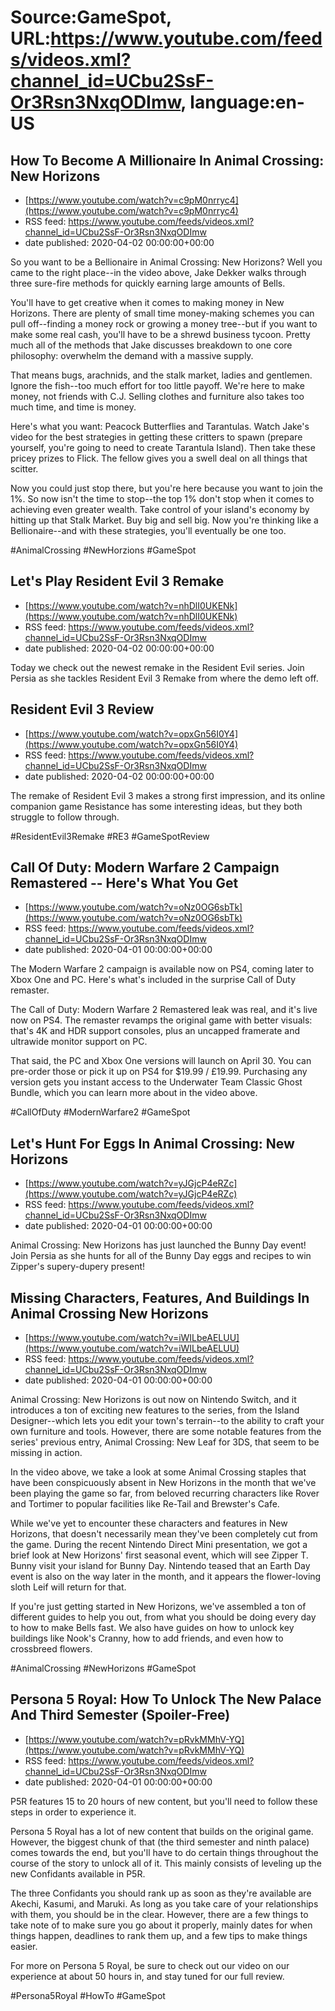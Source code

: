 # Source:GameSpot, URL:https://www.youtube.com/feeds/videos.xml?channel_id=UCbu2SsF-Or3Rsn3NxqODImw, language:en-US

## How To Become A Millionaire In Animal Crossing: New Horizons
 - [https://www.youtube.com/watch?v=c9pM0nrryc4](https://www.youtube.com/watch?v=c9pM0nrryc4)
 - RSS feed: https://www.youtube.com/feeds/videos.xml?channel_id=UCbu2SsF-Or3Rsn3NxqODImw
 - date published: 2020-04-02 00:00:00+00:00

So you want to be a Bellionaire in Animal Crossing: New Horizons? Well you came to the right place--in the video above, Jake Dekker walks through three sure-fire methods for quickly earning large amounts of Bells. 

You'll have to get creative when it comes to making money in New Horizons. There are plenty of small time money-making schemes you can pull off--finding a money rock or growing a money tree--but if you want to make some real cash, you'll have to be a shrewd business tycoon. Pretty much all of the methods that Jake discusses breakdown to one core philosophy: overwhelm the demand with a massive supply. 

That means bugs, arachnids, and the stalk market, ladies and gentlemen. Ignore the fish--too much effort for too little payoff. We're here to make money, not friends with C.J. Selling clothes and furniture also takes too much time, and time is money. 

Here's what you want: Peacock Butterflies and Tarantulas. Watch Jake's video for the best strategies in getting these critters to spawn (prepare yourself, you're going to need to create Tarantula Island). Then take these pricey prizes to Flick. The fellow gives you a swell deal on all things that scitter. 

Now you could just stop there, but you're here because you want to join the 1%. So now isn't the time to stop--the top 1% don't stop when it comes to achieving even greater wealth. Take control of your island's economy by hitting up that Stalk Market. Buy big and sell big. Now you're thinking like a Bellionaire--and with these strategies, you'll eventually be one too.

#AnimalCrossing #NewHorzions #GameSpot

## Let's Play Resident Evil 3 Remake
 - [https://www.youtube.com/watch?v=nhDlI0UKENk](https://www.youtube.com/watch?v=nhDlI0UKENk)
 - RSS feed: https://www.youtube.com/feeds/videos.xml?channel_id=UCbu2SsF-Or3Rsn3NxqODImw
 - date published: 2020-04-02 00:00:00+00:00

Today we check out the newest remake in the Resident Evil series. Join Persia as she tackles Resident Evil 3 Remake from where the demo left off.

## Resident Evil 3 Review
 - [https://www.youtube.com/watch?v=opxGn56I0Y4](https://www.youtube.com/watch?v=opxGn56I0Y4)
 - RSS feed: https://www.youtube.com/feeds/videos.xml?channel_id=UCbu2SsF-Or3Rsn3NxqODImw
 - date published: 2020-04-02 00:00:00+00:00

The remake of Resident Evil 3 makes a strong first impression, and its online companion game Resistance has some interesting ideas, but they both struggle to follow through.

#ResidentEvil3Remake #RE3 #GameSpotReview

## Call Of Duty: Modern Warfare 2 Campaign Remastered -- Here's What You Get
 - [https://www.youtube.com/watch?v=oNz0OG6sbTk](https://www.youtube.com/watch?v=oNz0OG6sbTk)
 - RSS feed: https://www.youtube.com/feeds/videos.xml?channel_id=UCbu2SsF-Or3Rsn3NxqODImw
 - date published: 2020-04-01 00:00:00+00:00

The Modern Warfare 2 campaign is available now on PS4, coming later to Xbox One and PC. Here's what's included in the surprise Call of Duty remaster.

The Call of Duty: Modern Warfare 2 Remastered leak was real, and it's live now on PS4. The remaster revamps the original game with better visuals: that's 4K and HDR support consoles, plus an uncapped framerate and ultrawide monitor support on PC.

That said, the PC and Xbox One versions will launch on April 30. You can pre-order those or pick it up on PS4 for $19.99 / £19.99. Purchasing any version gets you instant access to the Underwater Team Classic Ghost Bundle, which you can learn more about in the video above.

#CallOfDuty #ModernWarfare2 #GameSpot

## Let's Hunt For Eggs In Animal Crossing: New Horizons
 - [https://www.youtube.com/watch?v=yJGjcP4eRZc](https://www.youtube.com/watch?v=yJGjcP4eRZc)
 - RSS feed: https://www.youtube.com/feeds/videos.xml?channel_id=UCbu2SsF-Or3Rsn3NxqODImw
 - date published: 2020-04-01 00:00:00+00:00

Animal Crossing: New Horizons has just launched the Bunny Day event! Join Persia as she hunts for all of the Bunny Day eggs and recipes to win Zipper's supery-dupery present!

## Missing Characters, Features, And Buildings In Animal Crossing New Horizons
 - [https://www.youtube.com/watch?v=iWILbeAELUU](https://www.youtube.com/watch?v=iWILbeAELUU)
 - RSS feed: https://www.youtube.com/feeds/videos.xml?channel_id=UCbu2SsF-Or3Rsn3NxqODImw
 - date published: 2020-04-01 00:00:00+00:00

Animal Crossing: New Horizons is out now on Nintendo Switch, and it introduces a ton of exciting new features to the series, from the Island Designer--which lets you edit your town's terrain--to the ability to craft your own furniture and tools. However, there are some notable features from the series' previous entry, Animal Crossing: New Leaf for 3DS, that seem to be missing in action.

In the video above, we take a look at some Animal Crossing staples that have been conspicuously absent in New Horizons in the month that we've been playing the game so far, from beloved recurring characters like Rover and Tortimer to popular facilities like Re-Tail and Brewster's Cafe.

While we've yet to encounter these characters and features in New Horizons, that doesn't necessarily mean they've been completely cut from the game. During the recent Nintendo Direct Mini presentation, we got a brief look at New Horizons' first seasonal event, which will see Zipper T. Bunny visit your island for Bunny Day. Nintendo teased that an Earth Day event is also on the way later in the month, and it appears the flower-loving sloth Leif will return for that.

If you're just getting started in New Horizons, we've assembled a ton of different guides to help you out, from what you should be doing every day to how to make Bells fast. We also have guides on how to unlock key buildings like Nook's Cranny, how to add friends, and even how to crossbreed flowers.

#AnimalCrossing #NewHorizons #GameSpot

## Persona 5 Royal: How To Unlock The New Palace And Third Semester (Spoiler-Free)
 - [https://www.youtube.com/watch?v=pRvkMMhV-YQ](https://www.youtube.com/watch?v=pRvkMMhV-YQ)
 - RSS feed: https://www.youtube.com/feeds/videos.xml?channel_id=UCbu2SsF-Or3Rsn3NxqODImw
 - date published: 2020-04-01 00:00:00+00:00

P5R features 15 to 20 hours of new content, but you'll need to follow these steps in order to experience it.

Persona 5 Royal has a lot of new content that builds on the original game. However, the biggest chunk of that (the third semester and ninth palace) comes towards the end, but you'll have to do certain things throughout the course of the story to unlock all of it. This mainly consists of leveling up the new Confidants available in P5R.

The three Confidants you should rank up as soon as they're available are Akechi, Kasumi, and Maruki. As long as you take care of your relationships with them, you should be in the clear. However, there are a few things to take note of to make sure you go about it properly, mainly dates for when things happen, deadlines to rank them up, and a few tips to make things easier.

For more on Persona 5 Royal, be sure to check out our video on our experience at about 50 hours in, and stay tuned for our full review.

#Persona5Royal #HowTo #GameSpot

